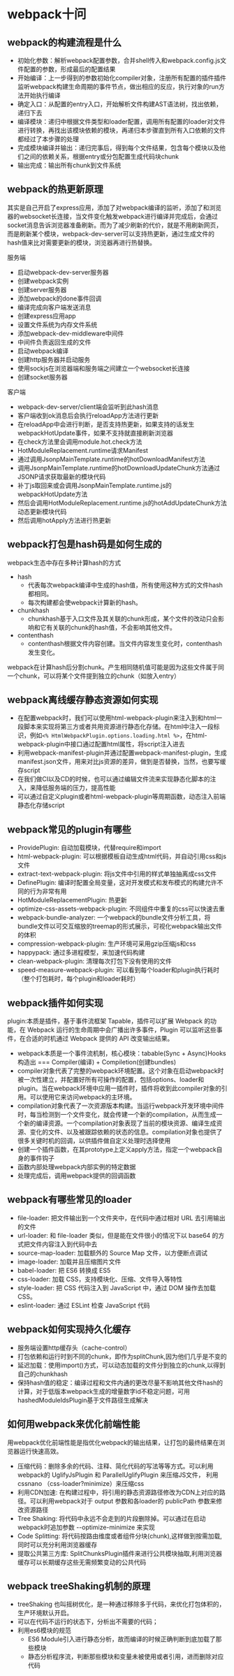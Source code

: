 # webpack十问

## webpack的构建流程是什么

- 初始化参数：解析webpack配置参数，合并shell传入和webpack.config.js文件配置的参数，形成最后的配置结果
- 开始编译：上一步得到的参数初始化compiler对象，注册所有配置的插件插件监听webpack构建生命周期的事件节点，做出相应的反应，执行对象的run方法开始执行编译
- 确定入口：从配置的entry入口，开始解析文件构建AST语法树，找出依赖，递归下去
- 编译模块：递归中根据文件类型和loader配置，调用所有配置的loader对文件进行转换，再找出该模块依赖的模块，再递归本步骤直到所有入口依赖的文件都经过了本步骤的处理
- 完成模块编译并输出：递归完事后，得到每个文件结果，包含每个模块以及他们之间的依赖关系，根据entry或分包配置生成代码块chunk
- 输出完成：输出所有chunk到文件系统

## webpack的热更新原理

其实是自己开启了express应用，添加了对webpack编译的监听，添加了和浏览器的websocket长连接，当文件变化触发webpack进行编译并完成后，会通过socket消息告诉浏览器准备刷新。而为了减少刷新的代价，就是不用刷新网页，而是刷新某个模块，webpack-dev-server可以支持热更新，通过生成文件的hash值来比对需要更新的模块，浏览器再进行热替换。

服务端
- 启动webpack-dev-server服务器
- 创建webpack实例
- 创建server服务器
- 添加webpack的done事件回调
- 编译完成向客户端发送消息
- 创建express应用app
- 设置文件系统为内存文件系统
- 添加webpack-dev-middleware中间件
- 中间件负责返回生成的文件
- 启动webpack编译
- 创建http服务器并启动服务
- 使用sockjs在浏览器端和服务端之间建立一个websocket长连接
- 创建socket服务器

客户端
- webpack-dev-server/client端会监听到此hash消息
- 客户端收到ok消息后会执行reloadApp方法进行更新
- 在reloadApp中会进行判断，是否支持热更新，如果支持的话发生webpackHotUpdate事件，如果不支持就直接刷新浏览器
- 在check方法里会调用module.hot.check方法
- HotModuleReplacement.runtime请求Manifest
- 通过调用JsonpMainTemplate.runtime的hotDownloadManifest方法
- 调用JsonpMainTemplate.runtime的hotDownloadUpdateChunk方法通过JSONP请求获取最新的模块代码
- 补丁js取回来或会调用JsonpMainTemplate.runtime.js的webpackHotUpdate方法
- 然后会调用HotModuleReplacement.runtime.js的hotAddUpdateChunk方法动态更新模块代码
- 然后调用hotApply方法进行热更新

## webpack打包是hash码是如何生成的

webpack生态中存在多种计算hash的方式
- hash
  - 代表每次webpack编译中生成的hash值，所有使用这种方式的文件hash都相同。
  - 每次构建都会使webpack计算新的hash。
- chunkhash
  - chunkhash基于入口文件及其关联的chunk形成，某个文件的改动只会影响和它有关联的chunk的hash值，不会影响其他文件。
- contenthash
  - contenthash根据文件内容创建。当文件内容发生变化时，contenthash发生变化。

webpack在计算hash后分割chunk。产生相同随机值可能是因为这些文件属于同一个chunk，可以将某个文件提到独立的chunk（如放入entry）

## webpack离线缓存静态资源如何实现

- 在配置webpack时，我们可以使用html-webpack-plugin来注入到和html一段脚本来实现将第三方或者共用资源进行静态化存储。在html中注入一段标识，例如```<% HtmlWebpackPlugin.options.loading.html %>```，在html-webpack-plugin中接口通过配置html属性，将script注入进去
- 利用webpack-manifest-plugin并通过配置webpack-manifest-plugin，生成manifest.json文件，用来对比js资源的差异，做到是否替换，当然，也要写缓存script
- 在我们做CI以及CD的时候，也可以通过编辑文件流来实现静态化脚本的注入，来降低服务端的压力，提高性能
- 可以通过自定义plugin或者html-webpack-plugin等周期函数，动态注入前端静态化存储script

## webpack常见的plugin有哪些

- ProvidePlugin: 自动加载模块，代替require和import
- html-webpack-plugin: 可以根据模板自动生成html代码，并自动引用css和js文件
- extract-text-webpack-plugin: 将js文件中引用的样式单独抽离成css文件
- DefinePlugin: 编译时配置全局变量，这对开发模式和发布模式的构建允许不同的行为非常有用
- HotModuleReplacementPlugin: 热更新
- optimize-css-assets-webpack-plugin: 不同组件中重复的css可以快速去重
- webpack-bundle-analyzer: 一个webpack的bundle文件分析工具，将bundle文件以可交互缩放的treemap的形式展示，可视化webpack输出文件的体积
- compression-webpack-plugin: 生产环境可采用gzip压缩js和css
- happypack: 通过多进程模型，来加速代码构建
- clean-webpack-plugin: 清理每次打包下没有使用的文件
- speed-measure-webpack-plugin: 可以看到每个loader和plugin执行耗时（整个打包耗时，每个plugin和loader耗时）

## webpack插件如何实现

plugin:本质是插件，基于事件流框架 Tapable，插件可以扩展 Webpack 的功能，在 Webpack 运行的生命周期中会广播出许多事件，Plugin 可以监听这些事件，在合适的时机通过 Webpack 提供的 API 改变输出结果。

- webpack本质是一个事件流机制，核心模块：tabable(Sync + Async)Hooks构造出 === Compiler(编译) + Compiletion(创建bundles)
- compiler对象代表了完整的webpack环境配置。这个对象在启动webpack时被一次性建立，并配置好所有可操作的配置，包括options、loader和plugin。当在webpack环境中应用一插件时，插件将收到此compiler对象的引用。可以使用它来访问webpack的主环境。
- compilation对象代表了一次资源版本构建。当运行webpack开发环境中间件时，每当检测到一个文件变化，就会传建一个新的compilation，从而生成一个新的编译资源。一个compilation对象表现了当前的模块资源、编译生成资源、变化的文件、以及被跟踪依赖的状态的信息。compilation对象也提供了很多关键时机的回调，以供插件做自定义处理时选择使用
- 创建一个插件函数，在其prototype上定义apply方法，指定一个webpack自身的事件钩子
- 函数内部处理webpack内部实例的特定数据
- 处理完成后，调用webpack提供的回调函数

## webpack有哪些常见的loader

- file-loader: 把⽂件输出到⼀个⽂件夹中，在代码中通过相对 URL 去引⽤输出的⽂件
- url-loader: 和 file-loader 类似，但是能在⽂件很⼩的情况下以 base64 的⽅式把⽂件内容注⼊到代码中去
- source-map-loader: 加载额外的 Source Map ⽂件，以⽅便断点调试
- image-loader: 加载并且压缩图⽚⽂件
- babel-loader: 把 ES6 转换成 ES5
- css-loader: 加载 CSS，⽀持模块化、压缩、⽂件导⼊等特性
- style-loader: 把 CSS 代码注⼊到 JavaScript 中，通过 DOM 操作去加载 CSS。
- eslint-loader: 通过 ESLint 检查 JavaScript 代码

## webpack如何实现持久化缓存

- 服务端设置http缓存头（cache-control）
- 打包依赖和运行时到不同的chunk，即作为splitChunk,因为他们几乎是不变的
- 延迟加载：使用import()方式，可以动态加载的文件分到独立的chunk,以得到自己的chunkhash
- 保持hash值的稳定：编译过程和文件内通的更改尽量不影响其他文件hash的计算，对于低版本webpack生成的增量数字id不稳定问题，可用hashedModuleIdsPlugin基于文件路径生成解决

## 如何用webpack来优化前端性能

⽤webpack优化前端性能是指优化webpack的输出结果，让打包的最终结果在浏览器运⾏快速⾼效。

- 压缩代码：删除多余的代码、注释、简化代码的写法等等⽅式。可以利⽤webpack的 UglifyJsPlugin 和 ParallelUglifyPlugin 来压缩JS⽂件， 利⽤ cssnano （css-loader?minimize）来压缩css
- 利⽤CDN加速: 在构建过程中，将引⽤的静态资源路径修改为CDN上对应的路径。可以利⽤webpack对于 output 参数和各loader的 publicPath 参数来修改资源路径
- Tree Shaking: 将代码中永远不会⾛到的⽚段删除掉。可以通过在启动webpack时追加参数 --optimize-minimize 来实现
- Code Splitting: 将代码按路由维度或者组件分块(chunk),这样做到按需加载,同时可以充分利⽤浏览器缓存
- 提取公共第三⽅库: SplitChunksPlugin插件来进⾏公共模块抽取,利⽤浏览器缓存可以⻓期缓存这些⽆需频繁变动的公共代码

## webpack treeShaking机制的原理

- treeShaking 也叫摇树优化，是一种通过移除多于代码，来优化打包体积的，生产环境默认开启。
- 可以在代码不运行的状态下，分析出不需要的代码；
- 利用es6模块的规范
  - ES6 Module引入进行静态分析，故而编译的时候正确判断到底加载了那些模块
  - 静态分析程序流，判断那些模块和变量未被使用或者引用，进而删除对应代码


